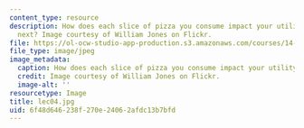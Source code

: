 ```yaml
---
content_type: resource
description: How does each slice of pizza you consume impact your utility for the
  next? Image courtesy of William Jones on Flickr.
file: https://ol-ocw-studio-app-production.s3.amazonaws.com/courses/14-01sc-principles-of-microeconomics-fall-2011/6f48d646238f270e24062afdc13b7bfd_lec04.jpg
file_type: image/jpeg
image_metadata:
  caption: How does each slice of pizza you consume impact your utility for the next?
  credit: Image courtesy of William Jones on Flickr.
  image-alt: ''
resourcetype: Image
title: lec04.jpg
uid: 6f48d646-238f-270e-2406-2afdc13b7bfd
---
```

